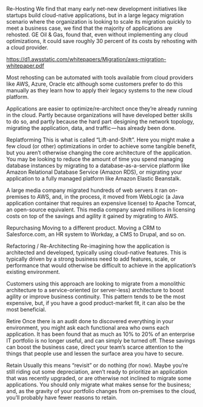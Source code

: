 Re-Hosting
We find that many early net-new development initiatives like startups build cloud-native applications, but in a large legacy migration scenario where the organization is looking to scale its migration quickly to meet a business case, we find that the majority of applications are rehosted. GE Oil & Gas, found that, even without implementing any cloud optimizations, it could save roughly 30 percent of its costs by rehosting with a cloud provider. 

https://d1.awsstatic.com/whitepapers/Migration/aws-migration-whitepaper.pdf

Most rehosting can be automated with tools available from cloud providers like AWS, Azure, Oracle etc although some customers prefer to do this manually as they learn how to apply their legacy systems to the new cloud platform.

Applications are easier to optimize/re-architect once they’re already running in the cloud. Partly because organizations will have developed better skills to do so, and partly because the hard part  designing the network topology, migrating the application, data, and traffic — has already been done.

Replatforming
This is what is called “Lift-and-Shift”. Here you might make a few cloud (or other) optimizations in order to achieve some tangible benefit, but you aren’t otherwise changing the core architecture of the application. You may be looking to reduce the amount of time you spend managing database instances by migrating to a database-as-a-service platform like Amazon Relational Database Service (Amazon RDS), or migrating your application to a fully managed platform like Amazon Elastic Beanstalk.

A large media company migrated hundreds of web servers it ran on-premises to AWS, and, in the process, it moved from WebLogic (a Java application container that requires an expensive license) to Apache Tomcat, an open-source equivalent. This media company saved millions in licensing costs on top of the savings and agility it gained by migrating to AWS.

Repurchasing
Moving to a different product. Moving a CRM to Salesforce.com, an HR system to Workday, a CMS to Drupal, and so on.

Refactoring / Re-Architecting
Re-imagining how the application is architected and developed, typically using cloud-native features. This is typically driven by a strong business need to add features, scale, or performance that would otherwise be difficult to achieve in the application’s existing environment.

Customers using this approach are looking to migrate from a monolithic architecture to a service-oriented (or server-less) architecture to boost agility or improve business continuity. This pattern tends to be the most expensive, but, if you have a good product-market fit, it can also be the most beneficial.

Retire
Once there is an audit done to discovered everything in your environment, you might ask each functional area who owns each application. It has been found that as much as 10% to 20% of an enterprise IT portfolio is no longer useful, and can simply be turned off. These savings can boost the business case, direct your team’s scarce attention to the things that people use and lessen the surface area you have to secure.

Retain
Usually this means “revisit” or do nothing (for now). Maybe you’re still riding out some depreciation, aren’t ready to prioritize an application that was recently upgraded, or are otherwise not inclined to migrate some applications. You should only migrate what makes sense for the business; and, as the gravity of your portfolio changes from on-premises to the cloud, you’ll probably have fewer reasons to retain.

